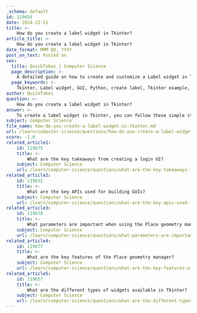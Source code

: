 ```yaml
---
_schema: default
id: 119658
date: 2024-12-11
title: >-
    How do you create a label widget in Tkinter?
article_title: >-
    How do you create a label widget in Tkinter?
date_format: MMM DD, YYYY
post_on_text: Posted on
seo:
  title: QuickTakes | Computer Science
  page_description: >-
    A detailed guide on how to create and customize a Label widget in Tkinter with an example code implementation.
  page_keywords: >-
    Tkinter, Label widget, GUI, Python, create label, Tkinter example, customize label, font, geometry manager, event loop
author: QuickTakes
question: >-
    How do you create a label widget in Tkinter?
answer: >-
    To create a label widget in Tkinter, you can follow these simple steps. The Tkinter Label widget is used to display text or images in a graphical user interface (GUI). Below is a basic example of how to create and display a label in a Tkinter window.\n\n### Step-by-Step Guide to Create a Label Widget\n\n1. **Import Tkinter**: First, you need to import the Tkinter module.\n2. **Create the main window**: Initialize the main application window.\n3. **Create the Label widget**: Use the `Label` class to create a label.\n4. **Pack the Label widget**: Use a geometry manager (like `pack()`) to place the label in the window.\n5. **Run the application**: Start the Tkinter event loop.\n\n### Example Code\n\nHere is a simple example that demonstrates how to create a label displaying the text "Hello, World!":\n\n```python\nimport tkinter as tk\n\n# Create the main window\nroot = tk.Tk()\nroot.title("Tkinter Label Example")\n\n# Create a Label widget\nlabel = tk.Label(root, text="Hello, World!")\n\n# Pack the Label widget into the window\nlabel.pack()\n\n# Run the application\nroot.mainloop()\n```\n\n### Explanation of the Code\n\n- **Importing Tkinter**: The `import tkinter as tk` statement imports the Tkinter module and allows you to use `tk` as a shorthand.\n- **Creating the main window**: `root = tk.Tk()` initializes the main application window.\n- **Creating the Label**: `label = tk.Label(root, text="Hello, World!")` creates a label widget with the specified text.\n- **Packing the Label**: `label.pack()` adds the label to the window using the pack geometry manager, which automatically sizes and positions the label.\n- **Running the application**: `root.mainloop()` starts the Tkinter event loop, allowing the window to remain open and responsive.\n\n### Customization Options\n\nThe Label widget has various options that allow you to customize its appearance, such as changing the font, color, and alignment. For example, you can specify the font size and color like this:\n\n```python\nlabel = tk.Label(root, text="Hello, World!", font=("Helvetica", 16), fg="blue")\n```\n\nThis creates a label with the text "Hello, World!" in blue color and a font size of 16.\n\nBy following these steps, you can easily create and customize label widgets in your Tkinter applications.
subject: Computer Science
file_name: how-do-you-create-a-label-widget-in-tkinter.md
url: /learn/computer-science/questions/how-do-you-create-a-label-widget-in-tkinter
score: -1.0
related_article1:
    id: 119675
    title: >-
        What are the key takeaways from creating a login UI?
    subject: Computer Science
    url: /learn/computer-science/questions/what-are-the-key-takeaways-from-creating-a-login-ui
related_article2:
    id: 119652
    title: >-
        What are the key APIs used for building GUIs?
    subject: Computer Science
    url: /learn/computer-science/questions/what-are-the-key-apis-used-for-building-guis
related_article3:
    id: 119678
    title: >-
        What parameters are important when using the Place geometry manager?
    subject: Computer Science
    url: /learn/computer-science/questions/what-parameters-are-important-when-using-the-place-geometry-manager
related_article4:
    id: 119677
    title: >-
        What are the key features of the Place geometry manager?
    subject: Computer Science
    url: /learn/computer-science/questions/what-are-the-key-features-of-the-place-geometry-manager
related_article5:
    id: 119657
    title: >-
        What are the different types of widgets available in Tkinter?
    subject: Computer Science
    url: /learn/computer-science/questions/what-are-the-different-types-of-widgets-available-in-tkinter
---
```


&nbsp;